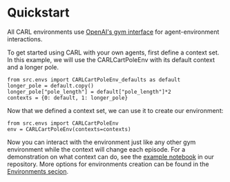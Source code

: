 # Quickstart

All CARL environments use [OpenAI's gym interface](https://gym.openai.com/docs/ "Gym Docs") 
for agent-environment interactions. 

To get started using CARL with your own agents, first define
a context set. In this example, we will use the CARLCartPoleEnv with its 
default context and a longer pole. 
```
from src.envs import CARLCartPoleEnv_defaults as default
longer_pole = default.copy()
longer_pole["pole_length"] = default["pole_length"]*2
contexts = {0: default, 1: longer_pole}
```

Now that we defined a context set, we can use it to create our environment:
```
from src.envs import CARLCartPoleEnv
env = CARLCartPoleEnv(contexts=contexts)
```
Now you can interact with the environment just like any other gym environment
while the context will change each episode. For a demonstration on what
context can do, see the [example notebook](https://github.com/automl/CARL) in our repository. More
options for environments creation can be found in the [Environments secion](../environments/carl_env.md).